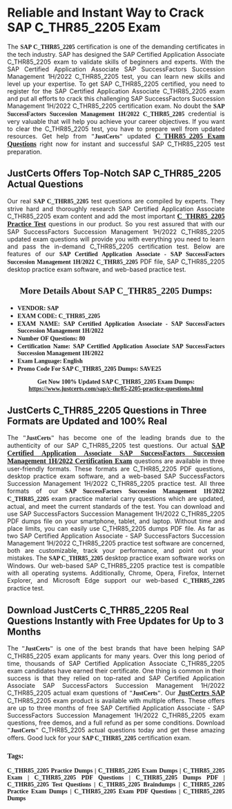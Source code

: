<h1><strong>Reliable and Instant Way to Crack SAP C_THR85_2205 Exam</strong></h1>

<p style="text-align: justify;">The <span style="font-family:Georgia,serif;"><strong>SAP C_THR85_2205</strong></span> certification is one of the demanding certificates in the tech industry. SAP has designed the SAP Certified Application Associate C_THR85_2205 exam to validate skills of beginners and experts. With the SAP Certified Application Associate SAP SuccessFactors Succession Management 1H/2022 C_THR85_2205 test, you can learn new skills and level up your expertise. To get SAP C_THR85_2205 certified, you need to register for the SAP Certified Application Associate C_THR85_2205 exam and put all efforts to crack this challenging SAP SuccessFactors Succession Management 1H/2022 C_THR85_2205 certification exam. No doubt the <span style="font-family:Georgia,serif;"><strong>SAP SuccessFactors Succession Management 1H/2022 C_THR85_2205</strong></span> credential is very valuable that will help you achieve your career objectives. If you want to clear the C_THR85_2205 test, you have to prepare well from updated resources. Get help from <span style="font-size:14px;"><span style="font-family:Georgia,serif;"><strong>"JustCerts"</strong></span></span> updated <a href="https://www.justcerts.com/sap/c-thr85-2205-practice-questions.html"><span style="font-size:16px;"><span style="font-family:Georgia,serif;"><strong>C_THR85_2205 Exam Questions</strong></span></span></a> right now for instant and successful SAP C_THR85_2205 test preparation.</p>

<h2><strong>JustCerts Offers Top-Notch SAP C_THR85_2205 Actual Questions </strong></h2>

<p style="text-align: justify;">Our real <span style="font-family:Georgia,serif;"><strong>SAP C_THR85_2205</strong></span> test questions are compiled by experts. They strive hard and thoroughly research SAP Certified Application Associate C_THR85_2205 exam content and add the most important <a href="https://www.justcerts.com/sap/c-thr85-2205-practice-questions.html"><span style="font-size:16px;"><span style="font-family:Georgia,serif;"><strong>C_THR85_2205 Practice Test</strong></span></span></a> questions in our product. So you rest assured that with our SAP SuccessFactors Succession Management 1H/2022 C_THR85_2205 updated exam questions will provide you with everything you need to learn and pass the in-demand C_THR85_2205 certification test. Below are features of our <span style="font-family:Georgia,serif;"><strong>SAP Certified Application Associate - SAP SuccessFactors Succession Management 1H/2022 C_THR85_2205</strong></span> PDF file, SAP C_THR85_2205 desktop practice exam software, and web-based practice test.</p>

<h2 style="text-align: center;"><strong><span style="font-family:Georgia,serif;">More Details About SAP C_THR85_2205 Dumps:</span></strong></h2>

<ul>
	<li style="text-align: justify;"><span style="font-size:14px;"><span style="font-family:Georgia,serif;"><strong>VENDOR: SAP</strong></span></span></li>
	<li style="text-align: justify;"><span style="font-size:14px;"><span style="font-family:Georgia,serif;"><strong>EXAM CODE: C_THR85_2205</strong></span></span></li>
	<li style="text-align: justify;"><span style="font-size:14px;"><span style="font-family:Georgia,serif;"><strong>EXAM NAME: SAP Certified Application Associate - SAP SuccessFactors Succession Management 1H/2022</strong></span></span></li>
	<li style="text-align: justify;"><span style="font-size:14px;"><span style="font-family:Georgia,serif;"><strong>Number OF Questions: 80</strong></span></span></li>
	<li style="text-align: justify;"><span style="font-size:14px;"><span style="font-family:Georgia,serif;"><strong>Certification Name: SAP Certified Application Associate SAP SuccessFactors Succession Management 1H/2022</strong></span></span></li>
	<li style="text-align: justify;"><span style="font-size:14px;"><span style="font-family:Georgia,serif;"><strong>Exam Language: English</strong></span></span></li>
	<li style="text-align: justify;"><span style="font-size:14px;"><span style="font-family:Georgia,serif;"><strong>Promo Code For SAP C_THR85_2205 Dumps: SAVE25</strong></span></span></li>
</ul>

<p style="text-align: center;"><strong><span style="font-family:Georgia,serif;"><span style="font-size:14px;">Get Now 100% Updated SAP C_THR85_2205 Exam Dumps:</span> <a href="https://www.justcerts.com/sap/c-thr85-2205-practice-questions.html">https://www.justcerts.com/sap/c-thr85-2205-practice-questions.html</a></span></strong></p>

<h2><strong>JustCerts C_THR85_2205 Questions in Three Formats are Updated and 100% Real</strong></h2>

<p style="text-align: justify;">The <span style="font-size:14px;"><span style="font-family:Georgia,serif;"><strong>"JustCerts"</strong></span></span> has become one of the leading brands due to the authenticity of our SAP C_THR85_2205 test questions. Our actual <a href="https://www.justcerts.com/sap/sap-certified-application-associate-certification-exams.html"><span style="font-size:16px;"><span style="font-family:Georgia,serif;"><strong>SAP Certified Application Associate SAP SuccessFactors Succession Management 1H/2022 Certification Exam</strong></span></span></a> questions are available in three user-friendly formats. These formats are C_THR85_2205 PDF questions, desktop practice exam software, and a web-based SAP SuccessFactors Succession Management 1H/2022 C_THR85_2205 practice test. All three formats of our <strong><span style="font-family:Georgia,serif;">SAP SuccessFactors Succession Management 1H/2022 C_THR85_2205</span></strong> exam practice material carry questions which are updated, actual, and meet the current standards of the test. You can download and use SAP SuccessFactors Succession Management 1H/2022 C_THR85_2205 PDF dumps file on your smartphone, tablet, and laptop. Without time and place limits, you can easily use C_THR85_2205 dumps PDF file. As far as two SAP Certified Application Associate - SAP SuccessFactors Succession Management 1H/2022 C_THR85_2205 practice test software are concerned, both are customizable, track your performance, and point out your mistakes. The <span style="font-family:Georgia,serif;"><strong>SAP C_THR85_2205</strong></span> desktop practice exam software works on Windows. Our web-based SAP C_THR85_2205 practice test is compatible with all operating systems. Additionally, Chrome, Opera, Firefox, Internet Explorer, and Microsoft Edge support our web-based <span style="font-family:Georgia,serif;"><strong>C_THR85_2205 </strong></span> practice test.</p>

<h2><strong>Download JustCerts C_THR85_2205 Real Questions Instantly with Free Updates for Up to 3 Months</strong></h2>

<p style="text-align: justify;">The <span style="font-family:Georgia,serif;"><span style="font-size:14px;"><strong>"JustCerts"</strong></span></span> is one of the best brands that have been helping SAP C_THR85_2205 exam applicants for many years. Over this long period of time, thousands of SAP Certified Application Associate C_THR85_2205 exam candidates have earned their certificate. One thing is common in their success is that they relied on top-rated and SAP Certified Application Associate SAP SuccessFactors Succession Management 1H/2022 C_THR85_2205 actual exam questions of <span style="font-family:Georgia,serif;"><span style="font-size:14px;"><strong>"JustCerts"</strong></span></span>. Our <a href="https://www.justcerts.com/sap-certification-exams.html"><span style="font-size:16px;"><span style="font-family:Georgia,serif;"><strong>JustCertrs SAP</strong></span></span></a> C_THR85_2205 exam product is available with multiple offers. These offers are up to three months of free SAP Certified Application Associate - SAP SuccessFactors Succession Management 1H/2022 C_THR85_2205 exam questions, free demos, and a full refund as per some conditions. Download <span style="font-family:Georgia,serif;"><span style="font-size:14px;"><strong>"JustCerts"</strong></span></span> C_THR85_2205 actual questions today and get these amazing offers. Good luck for your <span style="font-family:Georgia,serif;"><strong>SAP C_THR85_2205</strong></span> certification exam.</p>

<h3 style="text-align: justify;"><span style="font-family:Georgia,serif;"><strong>Tags:</strong></span></h3>

<p style="text-align: justify;"><span style="font-family:Georgia,serif;"><strong>C_THR85_2205 Practice Dumps | C_THR85_2205 Exam Dumps | C_THR85_2205 Exam | C_THR85_2205 PDF Questions | C_THR85_2205 Dumps PDF | C_THR85_2205 Test Questions | C_THR85_2205 Braindumps | C_THR85_2205 Practice Exam Dumps | C_THR85_2205 Exam PDF Questions | C_THR85_2205 Dumps</strong></span></p>
